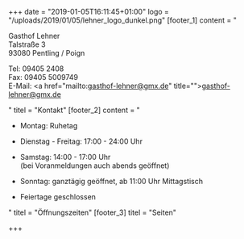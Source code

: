 +++
date = "2019-01-05T16:11:45+01:00"
logo = "/uploads/2019/01/05/lehner_logo_dunkel.png"
[footer_1]
content = "<p>Gasthof Lehner<br>Talstraße 3<br>93080 Pentling / Poign</p><p>Tel: 09405 2408 <br>Fax: 09405 5009749<br>E-Mail: <a href=\"mailto:gasthof-lehner@gmx.de\" title=\"\">gasthof-lehner@gmx.de</a></p>"
titel = "Kontakt"
[footer_2]
content = "<ul><li><p>Montag: Ruhetag</p></li><li><p>Dienstag - Freitag: 17:00 - 24:00 Uhr</p></li><li><p>Samstag: 14:00 - 17:00 Uhr<br>(bei Voranmeldungen auch abends geöffnet)</p></li><li><p>Sonntag: ganztägig geöffnet, ab 11:00 Uhr Mittagstisch</p></li><li><p>Feiertage geschlossen</p></li></ul>"
titel = "Öffnungszeiten"
[footer_3]
titel = "Seiten"

+++
